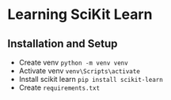 # Learning SciKit Learn

## Installation and Setup
- Create venv `python -m venv venv`
- Activate venv `venv\Scripts\activate`
- Install scikit learn `pip install scikit-learn`
- Create `requirements.txt`